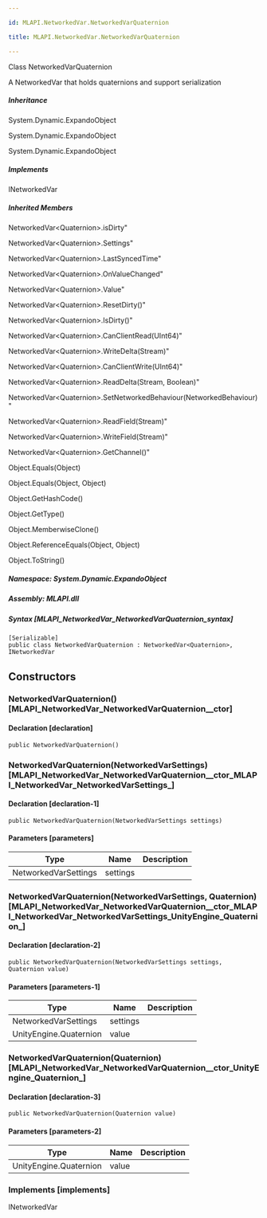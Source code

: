 ```yaml
---

id: MLAPI.NetworkedVar.NetworkedVarQuaternion

title: MLAPI.NetworkedVar.NetworkedVarQuaternion

---
```


Class NetworkedVarQuaternion

<div class="markdown level0 summary" markdown="1">

A NetworkedVar that holds quaternions and support serialization

</div>

<div class="markdown level0 conceptual" markdown="1">

</div>

<div class="inheritance" markdown="1">

##### Inheritance

<div class="level0" markdown="1">

System.Dynamic.ExpandoObject

</div>

<div class="level1" markdown="1">

System.Dynamic.ExpandoObject

</div>

<div class="level2" markdown="1">

System.Dynamic.ExpandoObject

</div>

</div>

<div markdown="1" classs="implements">

##### Implements

<div markdown="1">

INetworkedVar

</div>

</div>

<div class="inheritedMembers" markdown="1">

##### Inherited Members

<div markdown="1">

NetworkedVar\<Quaternion\>.isDirty"

</div>

<div markdown="1">

NetworkedVar\<Quaternion\>.Settings"

</div>

<div markdown="1">

NetworkedVar\<Quaternion\>.LastSyncedTime"

</div>

<div markdown="1">

NetworkedVar\<Quaternion\>.OnValueChanged"

</div>

<div markdown="1">

NetworkedVar\<Quaternion\>.Value"

</div>

<div markdown="1">

NetworkedVar\<Quaternion\>.ResetDirty()"

</div>

<div markdown="1">

NetworkedVar\<Quaternion\>.IsDirty()"

</div>

<div markdown="1">

NetworkedVar\<Quaternion\>.CanClientRead(UInt64)"

</div>

<div markdown="1">

NetworkedVar\<Quaternion\>.WriteDelta(Stream)"

</div>

<div markdown="1">

NetworkedVar\<Quaternion\>.CanClientWrite(UInt64)"

</div>

<div markdown="1">

NetworkedVar\<Quaternion\>.ReadDelta(Stream, Boolean)"

</div>

<div markdown="1">

NetworkedVar\<Quaternion\>.SetNetworkedBehaviour(NetworkedBehaviour)"

</div>

<div markdown="1">

NetworkedVar\<Quaternion\>.ReadField(Stream)"

</div>

<div markdown="1">

NetworkedVar\<Quaternion\>.WriteField(Stream)"

</div>

<div markdown="1">

NetworkedVar\<Quaternion\>.GetChannel()"

</div>

<div markdown="1">

Object.Equals(Object)

</div>

<div markdown="1">

Object.Equals(Object, Object)

</div>

<div markdown="1">

Object.GetHashCode()

</div>

<div markdown="1">

Object.GetType()

</div>

<div markdown="1">

Object.MemberwiseClone()

</div>

<div markdown="1">

Object.ReferenceEquals(Object, Object)

</div>

<div markdown="1">

Object.ToString()

</div>

</div>

##### **Namespace**: System.Dynamic.ExpandoObject

##### **Assembly**: MLAPI.dll

##### Syntax [MLAPI_NetworkedVar_NetworkedVarQuaternion_syntax]

    [Serializable]
    public class NetworkedVarQuaternion : NetworkedVar<Quaternion>, INetworkedVar

## Constructors <span id="MLAPI_NetworkedVar_NetworkedVarQuaternion__ctor_"></span>

### NetworkedVarQuaternion() [MLAPI_NetworkedVar_NetworkedVarQuaternion__ctor]

<div class="markdown level1 summary" markdown="1">

</div>

<div class="markdown level1 conceptual" markdown="1">

</div>

#### Declaration [declaration]

    public NetworkedVarQuaternion()

<span id="MLAPI_NetworkedVar_NetworkedVarQuaternion__ctor_"></span>

### NetworkedVarQuaternion(NetworkedVarSettings) [MLAPI_NetworkedVar_NetworkedVarQuaternion__ctor_MLAPI_NetworkedVar_NetworkedVarSettings_]

<div class="markdown level1 summary" markdown="1">

</div>

<div class="markdown level1 conceptual" markdown="1">

</div>

#### Declaration [declaration-1]

    public NetworkedVarQuaternion(NetworkedVarSettings settings)

#### Parameters [parameters]

| Type                 | Name                                        | Description |
|----------------------|---------------------------------------------|-------------|
| NetworkedVarSettings | <span class="parametername">settings</span> |             |

<span id="MLAPI_NetworkedVar_NetworkedVarQuaternion__ctor_"></span>

### NetworkedVarQuaternion(NetworkedVarSettings, Quaternion) [MLAPI_NetworkedVar_NetworkedVarQuaternion__ctor_MLAPI_NetworkedVar_NetworkedVarSettings_UnityEngine_Quaternion_]

<div class="markdown level1 summary" markdown="1">

</div>

<div class="markdown level1 conceptual" markdown="1">

</div>

#### Declaration [declaration-2]

    public NetworkedVarQuaternion(NetworkedVarSettings settings, Quaternion value)

#### Parameters [parameters-1]

| Type                                             | Name                                        | Description |
|--------------------------------------------------|---------------------------------------------|-------------|
| NetworkedVarSettings                             | <span class="parametername">settings</span> |             |
| <span class="xref">UnityEngine.Quaternion</span> | <span class="parametername">value</span>    |             |

<span id="MLAPI_NetworkedVar_NetworkedVarQuaternion__ctor_"></span>

### NetworkedVarQuaternion(Quaternion) [MLAPI_NetworkedVar_NetworkedVarQuaternion__ctor_UnityEngine_Quaternion_]

<div class="markdown level1 summary" markdown="1">

</div>

<div class="markdown level1 conceptual" markdown="1">

</div>

#### Declaration [declaration-3]

    public NetworkedVarQuaternion(Quaternion value)

#### Parameters [parameters-2]

| Type                                             | Name                                     | Description |
|--------------------------------------------------|------------------------------------------|-------------|
| <span class="xref">UnityEngine.Quaternion</span> | <span class="parametername">value</span> |             |

### Implements [implements]

<div markdown="1">

INetworkedVar

</div>
